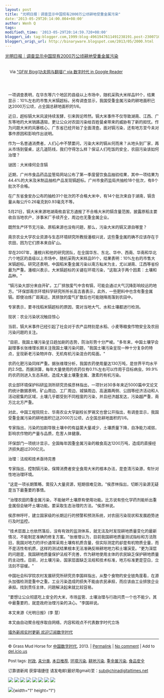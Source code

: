 ```yaml
--- 
layout: post 
title: "光明日报｜调查显示中国现有2000万公顷耕地受重金属污染" 
date:'2013-05-29T20:14:00.004+08:00' 
author: Wenh Q
tags:
modified\_time: '2013-05-29T20:14:59.720+08:00' 
blogger\_id: tag:blogger.com,1999:blog-4961947611491238191.post-2300710633239452818
blogger\_orig\_url: http://binaryware.blogspot.com/2013/05/2000.html
---
```

[光明日报｜调查显示中国现有2000万公顷耕地受重金属污染](http://feedproxy.google.com/~r/chinagfwblog/~3/9Mv9DGQ-Iec/)

<div style="margin: 10px; padding: 5px;">

<div style="font-size: 13px;">

Via ["GFW Blog(功夫网与翻墙)" via 数字时代 in Google
Reader](https://www.blogger.com/blogger.g?blogID=4961947611491238191)

</div>

</div>

<div style="font-size: 13px; padding: 15px 0 10px 10px;">

一项调查表明，在华东等六个地区的县级以上市场中，随机采购大米样品91个，结果显示：10%左右的市售大米镉超标。另有调查显示，我国受重金属污染的耕地面积已达2000万公顷，占全国总耕地面积的1/6。

近日，超标镉大米风波持续发酵，引来舆论哗然。镉大米事件不仅导致湖南、江西、广东等地的大米销路遇阻，更让公众对农田污染给百姓餐桌带来的威胁有了新的担忧。作为问题大米的风暴核心，广东省已经开始了全面清查。面对镉污染，还有地方至今未对事件原因和影响作出说明。

作为一名普通消费者，人们心中不禁要问，污染大米的镉从何而来？从地头到厂家，再从市场到餐桌，这几道防线，我们守得怎么样？保证人们吃饭的安全，农田污染该如何治理？

谜团：大米缘何会含镉

近期，广州市食品药品监管局网站公布了第一季度餐饮食品抽验结果，其中一项结果为44.4%的大米及米制品抽检产品发现镉超标。广州市食药监局共抽检18个批次，有8个批次不合格。

在广东省食安办公布的抽检31个批次的不合格大米中，有14个批次来自于湖南，镉含量从每公斤0.26毫克到0.93毫克不等。

5月21日，镉大米来源地湖南攸县官方通报了不合格大米的镉含量范围，披露原稻主要收自当地农户，涉事米厂手续齐全，周边也无重金属企业。

既然生产环节无污染、原稻来源也没有问题，那么，污染大米的镉又源自哪里？

南京农业大学农业资源与生态环境研究所教授潘根兴说，这些重金属的确不应该存在于农田，因为它们原本来自矿山。

早在2007年，潘根兴和他的研究团队，在全国华东、东北、华中、西南、华南和华北六个地区的县级以上市场中，随机采购大米样品91个，结果表明：10%左右的市售大米镉超标。研究还表明，中国稻米重金属污染以南方籼米为主，尤以湖南、江西等省份最为严重。潘根兴表示，大米镉超标的关键在环境污染，"这取决于两个因素：土壤和品种。"

"镉污染大部分来自开矿。工厂排放废气中含有镉，可能会通过大气沉降影响较远的地方。"环保部南京环境科学研究所所长高吉喜表示，此外，一些肥料中也含有重金属镉。即使冶炼厂距离远，其排放的废气扩散后也可能随降雨落到农田中。

专家表示，要寻找稻米镉超标的原因，需对当地大气、水和土壤都进行检测。

现状：农业污染状况触目惊心

当前，镉大米事件已经引起了社会对于农产品特别是水稻、小麦等粮食作物安全及农田污染问题的关注。

"目前，我国土壤污染呈日趋加剧的态势，防治形势十分严峻。"多年来，中国土壤学会副理事长张维理长期关注我国土壤污染问题，"我国土壤污染呈现一种十分复杂的特点，呈现新老污染物并存、无机有机污染混合的局面。"

农药化肥污染同样严重。据张维理分析，我国农药使用量达130万吨，是世界平均水平的2.5倍。而据测算，每年大量使用的农药仅有0.1%左右可以作用于目标病虫，99.9%的农药则进入生态系统，造成大量土壤重金属、激素的有机污染。

农业部环境保护科研监测所研究员侯彦林指出，一项针对30多年来近5000篇中文论文的统计数据表明，矿山周边、工厂周边、城镇周边、高速路两侧、公园等经济活动和人活动密集的区域，土壤几乎都受到不同程度的污染，并且经济越发达，污染越严重，南方比北方严重。

对此，中国工程院院士、华南农业大学副校长罗锡文也曾公开指出，有调查显示，我国受重金属污染的耕地面积已达2000万公顷，占全国总耕地面积的1/6。

专家指出，污染的加剧导致土壤中的有益菌大量减少，土壤质量下降，自净能力减弱，影响农作物的产量与品质，危害人体健康。

环保部门一项统计显示，全国每年因重金属污染的粮食高达1200万吨，造成的直接经济损失超过200亿元。

治理：法规和技术亟待完善

专家指出，控制镉污染，保障消费者安全食用大米的根本办法，是查清污染源，有针对性地治理环境。

"这是一项长期策略，需投入大量资源，短期很难见效。"侯彦林指出，切断污染源无疑是当下最重要的事情。

"治理农田的重金属污染，不能破坏土壤原有使用功能。比方说有些化学药剂能析出重金属但会破坏土壤功能。要采取生态治理的方法。"侯彦林说。

侯彦林呼吁，建立国家级的长期运行的预警和预测系统，对农田污染现状和发展趋势进行及时监控。

"技术层面上也依然落后，没有有效的监测体系，就无法及时发现耕地质量变化的最新情况，不能制定准确的修复方案。"张维理认为，目前我国耕地质量测试指标和方法陈旧，我国对地力的评价通常采用土壤有机质含量，但实际测定的却是有机物质全量，而不是活性有机质，这样的测试结果根本无法准确反映耕地地力和土壤演变。"更为深层的问题是，我国耕地质量保护法规不完善，作为耕地使用主体的农民缺乏保护耕地质量的主动性。目前，对土壤污染，国家层面缺乏法规和技术标准，地方标准更是空白，立法刻不容缓。"

中国社会科学院农村发展研究所研究员李国祥指出，从整个食物的安全链角度看，在源头加强检测是重中之重。工业污染造成的损失不能由农民承担，而应该由工业排放企业承担。找到责任主体，问题解决起来就比较容易。

"要想让公众彻底吃上安全的大米，市场监管、土壤治理与行政问责一个也不能少。其中最重要的，就是政府治理污染的决心。"李国祥说。

本文来源《光明日报》(李 慧）

本文由自动聚合程序取自网络，内容和观点不代表数字时代立场

[墙外新闻实时更新 欢迎订阅数字时代](http://eepurl.com/mstlf)




------------------------------------------------------------------------

© Grass Mud Horse for
[中国数字时代](https://kexueshangwang.info/chinese), 2013. |
[Permalink](https://kexueshangwang.info/chinese/2013/05/%E7%99%BD%E8%A1%AC%E8%A1%AB-%E8%B0%83%E6%9F%A5%E6%98%BE%E7%A4%BA%E4%B8%AD%E5%9B%BD%E7%8E%B0%E6%9C%892000%E4%B8%87%E5%85%AC%E9%A1%B7%E8%80%95%E5%9C%B0%E5%8F%97%E9%87%8D%E9%87%91%E5%B1%9E%E6%B1%A1/)
| [No
comment](https://kexueshangwang.info/chinese/2013/05/%E7%99%BD%E8%A1%AC%E8%A1%AB-%E8%B0%83%E6%9F%A5%E6%98%BE%E7%A4%BA%E4%B8%AD%E5%9B%BD%E7%8E%B0%E6%9C%892000%E4%B8%87%E5%85%AC%E9%A1%B7%E8%80%95%E5%9C%B0%E5%8F%97%E9%87%8D%E9%87%91%E5%B1%9E%E6%B1%A1/#comments)
| Add to
[del.icio.us](http://del.icio.us/post?url=https://kexueshangwang.info/chinese/2013/05/%E7%99%BD%E8%A1%AC%E8%A1%AB-%E8%B0%83%E6%9F%A5%E6%98%BE%E7%A4%BA%E4%B8%AD%E5%9B%BD%E7%8E%B0%E6%9C%892000%E4%B8%87%E5%85%AC%E9%A1%B7%E8%80%95%E5%9C%B0%E5%8F%97%E9%87%8D%E9%87%91%E5%B1%9E%E6%B1%A1/&title=%E5%85%89%E6%98%8E%E6%97%A5%E6%8A%A5%EF%BD%9C%E8%B0%83%E6%9F%A5%E6%98%BE%E7%A4%BA%E4%B8%AD%E5%9B%BD%E7%8E%B0%E6%9C%892000%E4%B8%87%E5%85%AC%E9%A1%B7%E8%80%95%E5%9C%B0%E5%8F%97%E9%87%8D%E9%87%91%E5%B1%9E%E6%B1%A1%E6%9F%93)

Post tags:
[时政](https://kexueshangwang.info/chinese/tag/%E6%97%B6%E6%94%BF/?category=19168),
[未分类](https://kexueshangwang.info/chinese/tag/%E6%9C%AA%E5%88%86%E7%B1%BB/?category=19168),
[本日推荐](https://kexueshangwang.info/chinese/tag/%E6%9C%AC%E6%97%A5%E6%8E%A8%E8%8D%90/?category=19168),
[环境污染](https://kexueshangwang.info/chinese/tag/%E7%8E%AF%E5%A2%83%E6%B1%A1%E6%9F%93/?category=19168),
[耕地污染](https://kexueshangwang.info/chinese/tag/%E8%80%95%E5%9C%B0%E6%B1%A1%E6%9F%93/?category=19168),
[重金属污染](https://kexueshangwang.info/chinese/tag/%E9%87%8D%E9%87%91%E5%B1%9E%E6%B1%A1%E6%9F%93/?category=19168),
[食品安全](https://kexueshangwang.info/chinese/tag/%E9%A3%9F%E5%93%81%E5%AE%89%E5%85%A8/?category=19168)

订靠谱新闻 获穿墙捷径
请发电邮(最好用gmail)至：sub@chinadigitaltimes.net

<div>

[![](http://feeds.feedburner.com/~ff/chinagfwblog?d=yIl2AUoC8zA)](http://feeds.feedburner.com/~ff/chinagfwblog?a=9Mv9DGQ-Iec:Cip-auU_fhs:yIl2AUoC8zA)
[![](http://feeds.feedburner.com/~ff/chinagfwblog?i=9Mv9DGQ-Iec:Cip-auU_fhs:-BTjWOF_DHI)](http://feeds.feedburner.com/~ff/chinagfwblog?a=9Mv9DGQ-Iec:Cip-auU_fhs:-BTjWOF_DHI)
[![](http://feeds.feedburner.com/~ff/chinagfwblog?i=9Mv9DGQ-Iec:Cip-auU_fhs:F7zBnMyn0Lo)](http://feeds.feedburner.com/~ff/chinagfwblog?a=9Mv9DGQ-Iec:Cip-auU_fhs:F7zBnMyn0Lo)
[![](http://feeds.feedburner.com/~ff/chinagfwblog?i=9Mv9DGQ-Iec:Cip-auU_fhs:V_sGLiPBpWU)](http://feeds.feedburner.com/~ff/chinagfwblog?a=9Mv9DGQ-Iec:Cip-auU_fhs:V_sGLiPBpWU)
[![](http://feeds.feedburner.com/~ff/chinagfwblog?d=qj6IDK7rITs)](http://feeds.feedburner.com/~ff/chinagfwblog?a=9Mv9DGQ-Iec:Cip-auU_fhs:qj6IDK7rITs)
[![](http://feeds.feedburner.com/~ff/chinagfwblog?d=l6gmwiTKsz0)](http://feeds.f%20%20%20eedburner.com/~ff/chinagfwblog?a=9Mv9DGQ-Iec:Cip-auU_fhs:l6gmwiTKsz0)
[![](http://feeds.feedburner.com/~ff/chinagfwblog?i=9Mv9DGQ-Iec:Cip-auU_fhs:gIN9vFwOqvQ)](http://feeds.feedburner.com/~ff/chinagfwblog?a=9Mv9DGQ-Iec:Cip-auU_fhs:gIN9vFwOqvQ)
[![](http://feeds.feedburner.com/~ff/chinagfwblog?d=TzevzKxY174)](http://feeds.feedburner.com/~ff/chinagfwblog?a=9Mv9DGQ-Iec:Cip-auU_fhs:TzevzKxY174)

</div>

![](http://feeds.feedburner.com/~r/chinagfwblog/~4/9Mv9DGQ-Iec){width="1"
height="1"}

</div>
